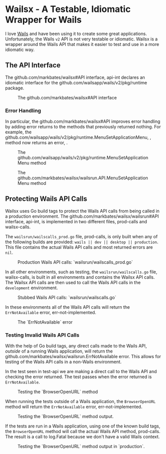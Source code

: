 # Wailsx - A Testable, Idiomatic Wrapper for Wails

I love [Wails](https://wails.io) and have been using it to create some great applications. Unfortunately, the Wails `v2` API is not very testable or idiomatic. Wailsx is a wrapper around the Wails API that makes it easier to test and use in a more idiomatic way.

<toc></toc>

## The API Interface

The <godoc>github.com/markbates/wailsx#API</godoc> interface, <ref>api-int</ref> declares an idiomatic interface for the <godoc>github.com/wailsapp/wails/v2/pkg/runtime</godoc> package.

<figure id="api-int" type="listing">

<code src="wailsrun/api.go"></code>

<figcaption>The <godoc>github.com/markbates/wailsx#API</godoc> interface</figcaption>

</figure>

### Error Handling

In particular, the <godoc>github.com/markbates/wailsx#API</godoc> improves error handling by adding error returns to the methods that previously returned nothing. For example, the <godoc>github.com/wailsapp/wails/v2/pkg/runtime.MenuSetApplicationMenu</godoc>, <ref id="runtime-menuset"></ref>, method now returns an error, <ref id="wailsx-menuset"></ref>.

<figure id="runtime-menuset" type="listing">

<go doc="github.com/wailsapp/wails/v2/pkg/runtime.MenuSetApplicationMenu"></go>

<figcaption>The <godoc>github.com/wailsapp/wails/v2/pkg/runtime.MenuSetApplicationMenu</godoc> method</figcaption>

</figure>

<figure id="wailsx-menuset" type="listing">

<go doc="github.com/markbates/wailsx/wailsrun.API.MenuSetApplicationMenu"></go>

<figcaption>The <godoc>github.com/markbates/wailsx/wailsrun.API.MenuSetApplicationMenu</godoc> method</figcaption>

</figure>

## Protecting Wails API Calls

Wailsx uses Go build tags to protect the Wails API calls from being called in a production environment. The <godoc>github.com/markbates/wailsx/wailsrun#API</godoc> interface, <ref>api-int</ref>, is implemented in two different files, <ref>prod-calls</ref> and <ref>wailsx-calls</ref>.

The `wailsrun/wailscalls_prod.go` file, <ref>prod-calls</ref>, is only built when any of the following builds are provided: `wails || dev || desktop || production`. This file contains the actual Wails API calls and most returned errors are `nil`.

<figure id="prod-calls" type="listing">

<code src="wailsrun/wailscalls_prod.go" snippet="BrowserOpenURL"></code>

<figcaption>Production Wails API calls: `wailsrun/wailscalls_prod.go`</figcaption>

</figure>

In all other environments, such as testing, the `wailsrun/wailscalls.go` file, <ref>wailsx-calls</ref>, is built in all environments and contains the Wailsx API calls. The Wailsx API calls are then used to call the Wails API calls in the `development` environment.

<figure id="wailsx-calls" type="listing">

<code src="wailsrun/wailscalls.go" snippet="BrowserOpenURL"></code>

<figcaption>Stubbed Wails API calls: `wailsrun/wailscalls.go`</figcaption>

</figure>

In these environments all of the Wails API calls will return the `ErrNotAvailable` error, <ref>err-not-implemented</ref>.

<figure id="err-not-implemented" type="listing">

<go doc="github.com/markbates/wailsx/wailsrun.ErrNotAvailable"></go>

<figcaption>The `ErrNotAvailable` error</figcaption>

</figure>

### Testing Invalid Wails API Calls

With the help of Go build tags, any direct calls made to the Wails API, _outside_ of a running Wails application, will return the <godoc>github.com/markbates/wailsx/wailsrun.ErrNotAvailable</godoc> error. This allows for testing of the Wails API calls in a non-Wails environment.

In the test seen in <ref>test-api</ref> we are making a direct call to the Wails API and checking the error returned. The test passes when the error returned is `ErrNotAvailable`.

<figure id="test-api" type="listing">

<code src="docs/examples/api_calls/api_calls_test.go"></code>

<figcaption>Testing the `BrowserOpenURL` method</figcaption>

</figure>

When running the tests outside of a Wails application, the `BrowserOpenURL` method will return the `ErrNotAvailable` error, <ref>err-not-implemented</ref>.

<figure id="err-not-implemented" type="listing">

<go src="docs/examples/api_calls" test="-v"></go>

<figcaption>Testing the `BrowserOpenURL` method output.</figcaption>

</figure>

If the tests are run in a Wails application, using one of the known build tags, the `BrowserOpenURL` method will call the actual Wails API method, <ref>prod-calls</ref>. The result is a call to <godoc>log.Fatal</godoc> because we don't have a valid Wails context.

<figure id="log-fatal" type="listing">

<go src="docs/examples/api_calls" test="-v -tags wails" exit="1"></go>

<figcaption>Testing the `BrowserOpenURL` method output in `production`.</figcaption>

</figure>

<include src="clipx/clipx.md"></include>
<include src="dialogx/dialogx.md"></include>
<include src="eventx/eventx.md"></include>
<include src="logx/logx.md"></include>
<include src="menux/menux.md"></include>
<include src="statedata/statedata.md"></include>
<include src="wailsrun/wailsrun.md"></include>
<include src="windowx/windowx.md"></include>
